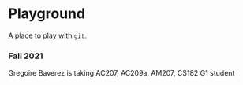 # Playground

A place to play with `git`.

### Fall 2021
Gregoire Baverez is taking AC207, AC209a, AM207, CS182
G1 student

